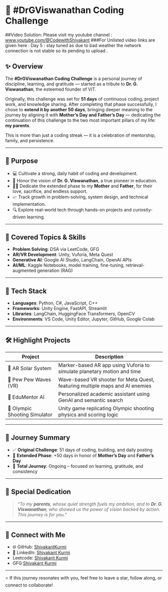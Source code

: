 # 🚀 #DrGViswanathan Coding Challenge

##Video Solution:
Please visit my youtube channel : www.youtube.com/@CodewithShivakant
###For Unlisted video links are given here :
Day 5 : stay tuned as due to bad weather the network connection is not stable so its pending to upload .


## ✨ Overview

The **#DrGViswanathan Coding Challenge** is a personal journey of discipline, learning, and gratitude — started as a tribute to **Dr. G. Viswanathan**, the esteemed founder of VIT.

Originally, this challenge was set for **51 days** of continuous coding, project work, and knowledge sharing. After completing that phase successfully, I chose to **extend it by another 50 days**, bringing deeper meaning to the journey by aligning it with **Mother’s Day and Father’s Day** — dedicating the continuation of this challenge to the two most important pillars of my life: **my parents**.

This is more than just a coding streak — it is a celebration of mentorship, family, and persistence.

---

## 🎯 Purpose

- 💻 Cultivate a strong, daily habit of coding and development.
- 🙏 Honor the vision of **Dr. G. Viswanathan**, a true pioneer in education.
- 👩‍👦 Dedicate the extended phase to my **Mother** and **Father**, for their love, sacrifice, and endless support.
- 📈 Track growth in problem-solving, system design, and technical implementation.
- 🔍 Explore real-world tech through hands-on projects and curiosity-driven learning.

---

## 🧠 Covered Topics & Skills

- **Problem Solving**: DSA via LeetCode, GFG
- **AR/VR Development**: Unity, Vuforia, Meta Quest
- **Generative AI**: Google AI Studio, LangChain, OpenAI APIs
- **AI/ML**: Kaggle Notebooks, model training, fine-tuning, retrieval-augmented generation (RAG)

---

## 🔧 Tech Stack

- **Languages**: Python, C#, JavaScript, C++
- **Frameworks**: Unity Engine, FastAPI, Streamlit
- **Libraries**: LangChain, HuggingFace Transformers, OpenCV
- **Environments**: VS Code, Unity Editor, Jupyter, GitHub, Google Colab

---

## 🛠️ Highlight Projects

| Project | Description |
|--------|-------------|
| 🌌 AR Solar System | Marker-based AR app using Vuforia to simulate planetary motion and time |
| 🔫 Pew Pew Waves (VR) | Wave-based VR shooter for Meta Quest, featuring multiple maps and AI enemies |
| 📘 EduMentor AI | Personalized academic assistant using GenAI and semantic search |
| 🏅 Olympic Shooting Simulator | Unity game replicating Olympic shooting physics and scoring logic |

---

## 📌 Journey Summary

- ✅ **Original Challenge**: 51 days of coding, building, and daily posting  
- 🔁 **Extended Phase**: +50 days in honor of **Mother’s Day** and **Father’s Day**  
- 🧭 **Total Journey**: Ongoing – focused on learning, gratitude, and consistency

---

## 🧡 Special Dedication

> _“To my **parents**, whose quiet strength fuels my ambition, and to **Dr. G. Viswanathan**, who showed us the power of vision backed by action. This journey is for you.”_

---

## 🤝 Connect with Me

- 🌐 GitHub: [ShivakantKurmi](https://github.com/shivakantkurmi)
- 💼 LinkedIn: [Shivakant Kurmi](www.linkedin.com/in/shivakant-kurmi-15339428a)
- Leetcode: [Shivakant Kurmi](https://leetcode.com/u/Shivakant_kurmi/)
- GFG:[Shivakant Kurmi](https://www.geeksforgeeks.org/user/shivakant_kurmi_23bcg10140/)

---

⭐ If this journey resonates with you, feel free to leave a star, follow along, or connect to collaborate!

